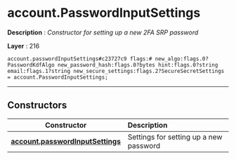 # account.PasswordInputSettings

**Description** : *Constructor for setting up a new 2FA SRP password*

**Layer** : 216

```tl
account.passwordInputSettings#c23727c9 flags:# new_algo:flags.0?PasswordKdfAlgo new_password_hash:flags.0?bytes hint:flags.0?string email:flags.1?string new_secure_settings:flags.2?SecureSecretSettings = account.PasswordInputSettings;
```

---

## Constructors

| Constructor | Description |
| :---: | :--- |
| [**account.passwordInputSettings**](constructor/account.passwordInputSettings) | Settings for setting up a new password |